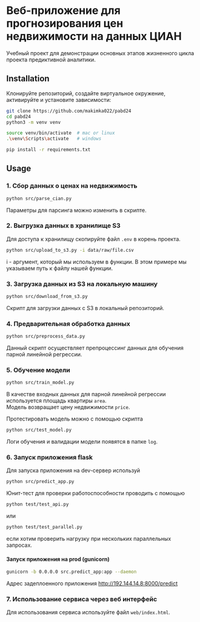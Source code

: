 # Веб-приложение для прогнозирования цен недвижимости на данных ЦИАН

Учебный проект для демонстрации основных этапов жизненного цикла проекта предиктивной аналитики.  

## Installation 

Клонируйте репозиторий, создайте виртуальное окружение, активируйте и установите зависимости:  

```sh
git clone https://github.com/makimka022/pabd24
cd pabd24
python3 -m venv venv

source venv/bin/activate  # mac or linux
.\venv\Scripts\activate   # windows

pip install -r requirements.txt
```

## Usage

### 1. Сбор данных о ценах на недвижимость 
```sh
python src/parse_cian.py 
```  
Параметры для парсинга можно изменить в скрипте.   

### 2. Выгрузка данных в хранилище S3 
Для доступа к хранилищу скопируйте файл `.env` в корень проекта.  

```sh
python src/upload_to_s3.py -i data/raw/file.csv 
```  
i - аргумент, который мы используем в функции. В этом примере мы указываем путь к файлу нашей функции.

### 3. Загрузка данных из S3 на локальную машину  
```sh
python src/download_from_s3.py 
``` 
Скрипт для загрузки данных с S3 в локальный репозиторий.

### 4. Предварительная обработка данных  
```sh
python src/preprocess_data.py 
``` 
Данный скрипт осуществляет препроцессинг данных для обучения парной линейной регрессии.

### 5. Обучение модели 
```sh
python src/train_model.py 
```   
В качестве входных данных для парной линейной регрессии используется площадь квартиры `area`.   
Модель возвращает цену недвижимости `price`.

Протестировать модель можно с помощью скрипта
```sh
python src/test_model.py 
``` 

Логи обучения и валидации модели появятся в папке `log`.

### 6. Запуск приложения flask 

Для запуска приложения на dev-сервер используй 
```sh
python src/predict_app.py 
``` 
Юнит-тест для проверки работоспособности проводить с помощью
```sh
python test/test_api.py 
``` 
или 
```sh
python test/test_parallel.py 
``` 
если хотим проверить нагрузку при нескольких параллельных запросах.

#### Запуск приложения на prod (gunicorn)
```bash
gunicorn -b 0.0.0.0 src.predict_app:app --daemon 
```
Адрес задеплоенного приложения http://192.144.14.8:8000/predict

### 7. Использование сервиса через веб интерфейс 

Для использования сервиса используйте файл `web/index.html`.  

